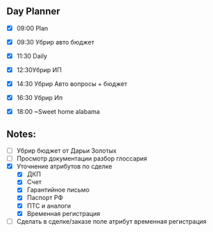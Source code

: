 ## Day Planner
- [x] 09:00 Plan
- [x] 09:30 Убрир авто бюджет
- [x] 11:30 Daily
- [x] 12:30Убрир ИП
- [x] 14:30 Убрир Авто вопросы + бюджет
- [x] 16:30 Убрир Ип
- [x] 18:00 ~Sweet home alabama 


## Notes:
- [ ] Убрир бюджет от Дарьи Золотых 
- [ ] Просмотр документации разбор глоссария 
- [x] Уточнение атрибутов по сделке 
	- [x] ДКП
	- [x] Счет
	- [x] Гарантийное письмо
	- [x] Паспорт РФ
	- [x] ПТС и аналоги
	- [x] Временная регистрация
- [ ] Сделать в сделке/заказе поле атрибут временная регистрация 